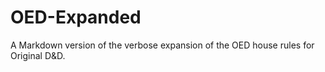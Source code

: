 # OED-Expanded
A Markdown version of the verbose expansion of the OED house rules for Original D&amp;D.
